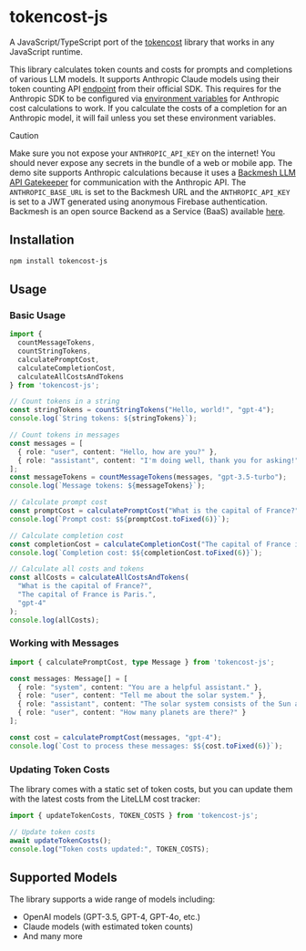 # tokencost-js

A JavaScript/TypeScript port of the [tokencost](https://github.com/AgentOps-AI/tokencost) library that works in any JavaScript runtime.

This library calculates token counts and costs for prompts and completions of various LLM models. It supports Anthropic Claude models using their token counting API [endpoint](https://docs.anthropic.com/en/docs/build-with-claude/token-counting) from their official SDK. This requires for the Anthropic SDK to be configured via [environment variables](https://github.com/anthropics/anthropic-sdk-typescript/blob/e44b7ec548444fbb4ac83061e4c6785b685131ba/src/index.ts#L205) for Anthropic cost calculations to work. If you calculate the costs of a completion for an Anthropic model, it will fail unless you set these environment variables.

> [!CAUTION]
> Make sure you not expose your `ANTHROPIC_API_KEY` on the internet! You should never expose any secrets in the bundle of a web or mobile app. The demo site supports Anthropic calculations because it uses a [Backmesh LLM API Gatekeeper](https://backmesh.com/docs) for communication with the Anthropic API. The `ANTHROPIC_BASE_URL` is set to the Backmesh URL and the `ANTHROPIC_API_KEY` is set to a JWT generated using anonymous Firebase authentication. Backmesh is an open source Backend as a Service (BaaS) available [here](https://github.com/backmesh/backmesh).


## Installation

```bash
npm install tokencost-js
```

## Usage

### Basic Usage

```typescript
import { 
  countMessageTokens, 
  countStringTokens, 
  calculatePromptCost, 
  calculateCompletionCost, 
  calculateAllCostsAndTokens 
} from 'tokencost-js';

// Count tokens in a string
const stringTokens = countStringTokens("Hello, world!", "gpt-4");
console.log(`String tokens: ${stringTokens}`);

// Count tokens in messages
const messages = [
  { role: "user", content: "Hello, how are you?" },
  { role: "assistant", content: "I'm doing well, thank you for asking!" }
];
const messageTokens = countMessageTokens(messages, "gpt-3.5-turbo");
console.log(`Message tokens: ${messageTokens}`);

// Calculate prompt cost
const promptCost = calculatePromptCost("What is the capital of France?", "gpt-4");
console.log(`Prompt cost: $${promptCost.toFixed(6)}`);

// Calculate completion cost
const completionCost = calculateCompletionCost("The capital of France is Paris.", "gpt-4");
console.log(`Completion cost: $${completionCost.toFixed(6)}`);

// Calculate all costs and tokens
const allCosts = calculateAllCostsAndTokens(
  "What is the capital of France?",
  "The capital of France is Paris.",
  "gpt-4"
);
console.log(allCosts);
```

### Working with Messages

```typescript
import { calculatePromptCost, type Message } from 'tokencost-js';

const messages: Message[] = [
  { role: "system", content: "You are a helpful assistant." },
  { role: "user", content: "Tell me about the solar system." },
  { role: "assistant", content: "The solar system consists of the Sun and everything that orbits around it." },
  { role: "user", content: "How many planets are there?" }
];

const cost = calculatePromptCost(messages, "gpt-4");
console.log(`Cost to process these messages: $${cost.toFixed(6)}`);
```

### Updating Token Costs

The library comes with a static set of token costs, but you can update them with the latest costs from the LiteLLM cost tracker:

```typescript
import { updateTokenCosts, TOKEN_COSTS } from 'tokencost-js';

// Update token costs
await updateTokenCosts();
console.log("Token costs updated:", TOKEN_COSTS);
```

## Supported Models

The library supports a wide range of models including:

- OpenAI models (GPT-3.5, GPT-4, GPT-4o, etc.)
- Claude models (with estimated token counts)
- And many more